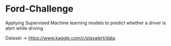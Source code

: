 # Ford-Challenge
Applying Supervised Machine learning models to predict whether a driver is alert while driving 

Dataset -> https://www.kaggle.com/c/stayalert/data
